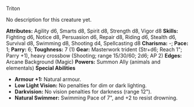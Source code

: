 Triton

No description for this creature yet.

**Attributes:** Agility d6, Smarts d8, Spirit d8, Strength d8, Vigor d8
**Skills:** Fighting d6, Notice d8, Persuasion d6, Repair d8, Riding d6,
Stealth d6, Survival d8, Swimming d8, Shooting d4, Spellcasting d8
**Charisma:** -; **Pace:** 1; **Parry:** 6; **Toughness:** 7 (1)
**Gear:** Masterwork trident (Str+d6; Reach 1"; Parry +1), heavy
crossbow (Shooting; range 15/30/60; 2d6; AP 2)
**Edges:** Arcane Background (Magic)
**Powers:** Summon Ally (animals and elementals)
**Special Abilities**
- **Armour +1:** Natural armour.
- **Low Light Vision:** No penalties for dim or dark lighting.
- **Darkvision:** No vision penalties for darkness (range 12").
- **Natural Swimmer:** Swimming Pace of 7", and +2 to resist drowning.

